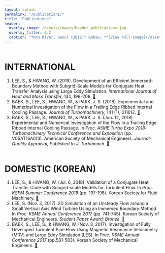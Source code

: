 ```yaml
---
layout: splash
permalink: "/publications/"
title: "Publications"
header:
  overlay_image: /assets/images/header_publications.jpg
  overlay_filter: 0.2
  caption: "*Han River, Seoul (2012)* &nbsp; **[View Full-image](/assets/photographs/hangang_at_dongjak_seoul_2012.jpg)**"
---
```


# INTERNATIONAL

1. LEE, S., & HWANG, W. (2019). Development of an Efficient Immersed-Boundary Method with Subgrid-Scale Models for Conjugate Heat Transfer Analysis using Large Eddy Simulation. *International Journal of Heat and Mass Transfer*, 134, 198-208. [:link:](https://doi.org/10.1016/j.ijheatmasstransfer.2019.01.019)
2. BAEK, S., LEE, S., HWANG, W., & PARK, J. S. (2018). Experimental and Numerical Investigation of the Flow in a Trailing Edge Ribbed Internal Cooling Passage. *Journal of Turbomachinery*, 141 (1), 011012. [:link:](https://doi.org/10.1115/1.4041868)
3. BAEK, S., LEE, S., HWANG, W., & PARK, J. S. (Jun. 12, 2018). Experimental and Numerical Investigation of the Flow in a Trailing Edge Ribbed Internal Cooling Passage. In *Proc. ASME Turbo Expo 2018: Turbomachinery Technical Conference and Exposition* (pp. V05AT16A013). American Society of Mechanical Engineers. *Journal-Quality Appraisal, Published to J. Turbomach.* [:link:](https://doi.org/10.1115/GT2018-76741)

# DOMESTIC (KOREAN)

1. LEE, S., & HWANG, W. (Jul. 6, 2018). Validation of a Conjugate Heat Transfer Code with Subgrid-scale Models for Turbulent Flow. In *Proc. KSFM Summer Conference 2018* (pp. 197-198). Korean Society for Fluid Machinery. [:link:](http://www.dbpia.co.kr/journal/articleDetail?nodeId=NODE07536688&language=ko_KR)
2. LEE, S. (Nov. 3, 2017). 2D Simulation of an Unsteady Flow around a Small Vertical Axis Wind Turbine Using an Immersed Boundary Method. In *Proc. KSME Annual Conference 2017* (pp. 741-745). Korean Society of Mechanical Engineers. *Student Paper Award: Bronze*. [:link:](http://www.dbpia.co.kr/journal/articleDetail?nodeId=NODE07287580&language=ko_KR#)
3. BAEK, S., LEE, S., & HWANG, W. (Nov. 3, 2017). Investigation of Fully Developed Turbulent Pipe Flow Using Magnetic Resonance Velocimetry (MRV) and Large Eddy Simulation (LES). In *Proc. KSME Annual Conference 2017* (pp.581-583). Korean Society of Mechanical Engineers. [:link:](http://www.dbpia.co.kr/journal/articleDetail?nodeId=NODE07287540&language=ko_KR#)

<style type="text/css">
h1 {
	margin-top:2em;
}
h3 {
	margin-top:0.5em;
}
</style>